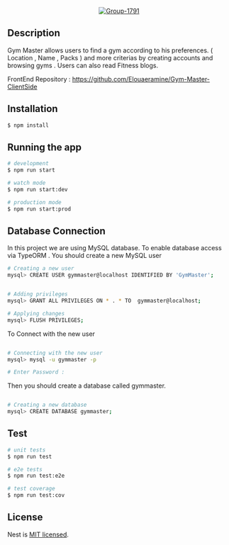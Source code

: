 <p align="center">
  <a href="#"><img src="https://i.ibb.co/Syxz2kL/Group-1791.png" alt="Group-1791" border="0" /></a>
</p>

[circleci-image]: https://img.shields.io/circleci/build/github/nestjs/nest/master?token=abc123def456
[circleci-url]: https://circleci.com/gh/nestjs/nest

## Description

Gym Master allows users to find a gym according to his preferences. 
( Location , Name , Packs ) and more criterias by creating accounts and browsing gyms . 
Users  can also read Fitness blogs.

FrontEnd Repository : 
https://github.com/Elouaeramine/Gym-Master-ClientSide

## Installation

```bash
$ npm install
```

## Running the app

```bash
# development
$ npm run start

# watch mode
$ npm run start:dev

# production mode
$ npm run start:prod
```



## Database Connection 
In this project we are using MySQL database.
To enable database access via TypeORM . You should create a new MySQL user
```bash
# Creating a new user
mysql> CREATE USER gymmaster@localhost IDENTIFIED BY 'GymMaster';


# Adding privileges
mysql> GRANT ALL PRIVILEGES ON * . * TO  gymmaster@localhost;

# Applying changes
mysql> FLUSH PRIVILEGES;
```

To Connect with the new user 
```bash

# Connecting with the new user
mysql> mysql -u gymmaster -p 

# Enter Password : 

```

Then you should create a database called gymmaster.
```bash

# Creating a new database 
mysql> CREATE DATABASE gymmaster;

```
## Test

```bash
# unit tests
$ npm run test

# e2e tests
$ npm run test:e2e

# test coverage
$ npm run test:cov
```


## License

Nest is [MIT licensed](LICENSE).
